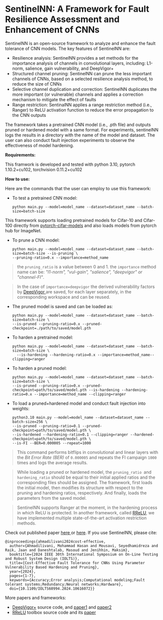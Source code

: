 # SentinelNN: A Framework for Fault Resilience Assessment and Enhancement of CNNs

SentinelNN is an open-source framework to analyze and enhance the fault tolerance of CNN models. The key features of SentinelNN are:

* Resilience analysis: SentinelNN provides a set methods for the importance analysis of channels in convolutional layers, including: L1-norm, salience, gain vulnerability, and DeepVigor+
* Structured channel pruning: SentinelNN can prune the less important channels of CNNs, based on a selected resilience analysis method, to reduce the size of CNNs
* Selective channel duplication and correction: SentinelNN duplicates the more important (or vulnerable) channels and applies a correction mechanism to mitigate the effect of faults
* Range restriction: SentinalNN applies a range restriction method (i.e., Ranger) to ReLU activation function to reduce the error propagation to the CNN outputs

The framework takes a pretrained CNN model (i.e., .pth file) and outputs pruned or hardened model with a same format. For experiments, sentinelNN logs the results in a directory with the name of the model and dataset. The user can also conduct fault injection experiments to observe the effectiveness of model hardening.

**Requirements:**

This framwork is developed and tested with python 3.10, pytorch 1.10.2+cu102, torchvision 0.11.2+cu102

**How to use:**

Here are the commands that the user can employ to use this framework:

* To test a pretrained CNN model:
  ```
  python main.py --model=model_name --dataset=dataset_name --batch-size=batch-size
  ```

This framework supports loading pretrained models for Cifar-10 and Cifar-100 directly from [pytorch-cifar-models](https://github.com/chenyaofo/pytorch-cifar-models/tree/master) and also loads models from pytorch hub for ImageNet.

* To prune a CNN model:

  ```
  python main.py --model=model_name --dataset=dataset_name --batch-size=batch-size --is-pruning \
  --pruning-ratio=0.x --importance=method_name
  ```

> the `pruning_ratio` is a value between 0 and 1. the `importance` method name can be: *"l1-norm", "vul-gain", "salience", "deepvigor" or "channel-FI"*.

> In the case of `importance=deepvigor` the derived vulnerability factors by [DeepVigor ](https://github.com/mhahmadilivany/DeepVigor)are saved, for each layer separately, in the corresponding workspace and can be reused.

* The pruned model is saved and can be loaded as:

  ```
  python main.py --model=model_name --dataset=dataset_name --batch-size=batch-size \
  --is-pruned --pruning-ratio=0.x --pruned-checkpoint=./path/to/saved/model.pth
  ```
* To harden a pretrained model:

  ```
  python main.py --model=model_name --dataset=dataset_name --batch-size=batch-size \
    --is-hardening --hardening-ratio=0.x --importance=method_name--clipping=ranger
  ```
* To harden a pruned model:

  ```
  python main.py --model=model_name --dataset=dataset_name --batch-size=batch-size \
  --is-pruned --pruning-ratio=0.x --pruned-checkpoint=path/to/saved/model.pth --is-hardening --hardening-ratio=0.x --importance=method_name --clipping=ranger
  ```
* To load a pruned+hardened model and conduct fault injection into weights:

  ```
  python3.10 main.py --model=model_name --dataset=dataset_name --batch-size=256 \
  --is-pruned --pruning-ratio=0.1 --pruned-checkpoint=path/to/saved/model.pth \
  --is-hardened --hardening-ratio=0.1 --clipping=ranger --hardened-checkpoint=path/to/saved/model.pth \
  --is-FI --BER=0.000005 --repeat=1000
  ```

> This command performs bitflips in convolutional and linear layers with the *Bit Error Rate (BER)* of `0.000005` and repeats the FI campaign `1000 `times and logs the average results.

> While loading a pruned or hardened model, the `pruning_ratio `and `hardening_ratio` should be equal to their initial applied ratios and the corresponding files should be assigned. The framework, first loads the initial model, then modifies its structure with respect to the pruning and hardening ratios, respectively. And finally, loads the parameters from the saved model.

> SentinelNN supports Ranger at the moment, in the hardening process in which ReLU is protected. In another framework, called [RReLU](https://github.com/hamidmousavi0/reliable-relu-toolbox/tree/master), we have implemented multiple state-of-the-art activation restriction methods.

Check out published paper [here ](https://ieeexplore.ieee.org/document/10616072)or [here](https://arxiv.org/abs/2405.10658). If you use SentinelNN, please cite:

```
@inproceedings{ahmadilivani2024cost-effective,
  author={Ahmadilivani, Mohammad Hasan and Mousavi, Seyedhamidreza and Raik, Jaan and Daneshtalab, Masoud and Jenihhin, Maksim},
  booktitle={2024 IEEE 30th International Symposium on On-Line Testing and Robust System Design (IOLTS)}, 
  title={Cost-Effective Fault Tolerance for CNNs Using Parameter Vulnerability Based Hardening and Pruning}, 
  year={2024},
  pages={1-7},
  keywords={Accuracy;Error analysis;Computational modeling;Fault tolerant systems;Redundancy;Neural networks;Hardware},
  doi={10.1109/IOLTS60994.2024.10616072}}
```

More papers and frameworks:

* [DeepVigor+](https://github.com/mhahmadilivany/DeepVigor) source code, and [paper1](https://ieeexplore.ieee.org/document/10174133) and [paper2](https://arxiv.org/abs/2410.15742)
* [RReLU](https://github.com/hamidmousavi0/reliable-relu-toolbox/tree/master) toolbox source code and its [paper](https://arxiv.org/abs/2406.06313)
